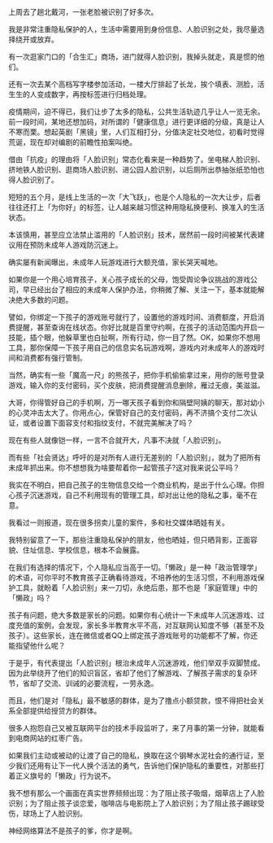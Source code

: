 上周去了趟北戴河，一张老脸被识别了好多次。

我是非常注重隐私保护的人，生活中需要用到身份信息、人脸识别之处，我尽量选择绕开或放弃。

有一次逛家门口的「合生汇」商场，进门就得人脸识别，我掉头就走，真是惯的他们。

还有一次去某个高档写字楼参加活动，一楼大厅排起了长龙，挨个填表、测脸，活生生的人变成数字，再按标签进行归档处理。

疫情期间，迫不得已，我们让步了太多的隐私，公共生活轨迹几乎让人一览无余。前一段时间，某地还想加码，对所谓的「健康信息」进行更详细的分级，真是让人不寒而栗。想起英剧「黑镜」里，人们互相打分，分值决定社交地位，初看时觉得荒诞，现在却对编剧的前瞻性拍案叫绝。

借由「抗疫」的理由将「人脸识别」常态化看来是一种趋势了。坐电梯人脸识别、挤地铁人脸识别、逛商场人脸识别、进公园人脸识别，以后厕所出恭抽张纸恐怕也得人脸识别了。

短短的五个月，是线上生活的一次「大飞跃」，也是个人隐私的一次大让步，后者往往还打上「为你好」的标签，让人越来越习惯这种用隐私换便利、换准入的生活状态。

本该慎用，甚至应立法禁止滥用的「人脸识别」技术，居然前一段时间被某代表建议用在预防未成年人游戏防沉迷上。

确实屡有新闻曝出，未成年人玩游戏进行大额充值，家长哭天喊地。

如果你是一个用心培育孩子，关心孩子成长的父母，饱受舆论争议挑战的游戏公司，早已经出台了相应的未成年人保护办法，你稍微了解、关注一下，基本就能解决绝大多数的问题。

譬如，你绑定一下孩子的游戏账号就行了，设置他的游戏时间、消费额度，开启消费提醒，甚至查询在线状态。你好比就是百里守约啊，在孩子的活动范围内开启一技能，插个眼，他躲草里也白扯啊，所有行动，你一目了然。OK，如果你不想用工具，那你保障一下孩子用自己的信息实名玩游戏啊，游戏内对未成年人的游戏时间和消费都有强行管制。

当然，确实有一些「魔高一尺」的熊孩子，把你手机偷偷拿过来，用你的账号登录游戏，输入你的支付密码，买个皮肤，把消费提醒消息删除，雁过无痕，美滋滋。

大哥，你得管好自己的手机啊，万一哪天孩子看到你和隔壁阿姨的聊天，那对幼小的心灵冲击太大了。你用点心，保管好自己的支付密码，再不济搞个支付二次认证，或者设置下面容支付和指纹支付，不就完美解决了吗？

现在有些人就像铠一样，一言不合就开大，凡事不决就「人脸识别」。

而有些「社会贤达」呼吁的是对所有人进行无差别的「人脸识别」，就为了把所有未成年抓出来。你不想想我为啥要帮着你一起管孩子?这对我来说公平吗？

我实在不明白，把自己孩子的生物信息交给一个商业机构，是出于什么心理。你担心孩子沉迷游戏，自己不利用现有的管理工具，却对出让他的隐私之事，毫不在意。

我看过一则报道，现在很多拐卖儿童的案件，多和社交媒体晒娃有关。

我特别留意了一下，那些注重隐私保护的朋友，他也晒娃，但只晒背影，正面容貌、住址信息、学校信息，根本不会展露。

在我们有选择的情况下，个人隐私应当高于一切。「懒政」是一种「政治管理学」的术语，可你平时不教育孩子正确看待游戏，不培养他的生活习惯，不利用游戏保护工具，就盼着「人脸识别」来一刀切，永绝后患，那不也是「家庭管理」中的「懒政」吗？

孩子有问题，绝大多数是家长的问题。如果你有心统计一下未成年人沉迷游戏、过度充值的案例，会发现，家长多半教育水平不高，对互联网认知度不够（甚至不及孩子）。这些家长，连在微信或者QQ上绑定孩子游戏账号的功能都不了解，你还能指望他什么呢？

于是乎，有代表提出「人脸识别」根治未成年人沉迷游戏，他们举双手双脚赞成。因为此举绕开了他们的知识盲区，省却了他们了解游戏、了解孩子需求的复杂环节，省却了交流、训诫的必要流程，一劳永逸。

而且，他们是对「隐私」最不敏感的群体，是为了撸点小额贷款，恨不得把社会关系全部提供给授贷方的群体。

很多人抱怨自己又被互联网平台的技术手段监听了，来了月事的第一分钟，就能看到电商网站的红枣广告。

如果我们主动或被动的让渡了自己的隐私，换取在这个钢琴水泥社会的通行证，至少我们还用有让下一代人换个活法的勇气，告诉他们保护隐私的重要性，对那些打着正义旗号的「懒政」行为说不。

我不想有那么一个画面在真实世界频频出现：为了阻止孩子吸烟，烟草店上了人脸识别；为了阻止孩子谈恋爱，咖啡店与电影院上了人脸识别；为了阻止孩子踢球受伤，球场上了人脸识别。

神经网络算法不是孩子的爹，你才是啊。


